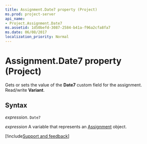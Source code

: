 ```yaml
---
title: Assignment.Date7 property (Project)
ms.prod: project-server
api_name:
- Project.Assignment.Date7
ms.assetid: 1d50befd-3087-2584-b41a-f96a2cfa8fa7
ms.date: 06/08/2017
localization_priority: Normal
---
```



# Assignment.Date7 property (Project)

Gets or sets the value of the  **Date7** custom field for the assignment. Read/write **Variant**.


## Syntax

_expression_. `Date7`

_expression_ A variable that represents an [Assignment](./Project.Assignment.md) object.

[!include[Support and feedback](~/includes/feedback-boilerplate.md)]